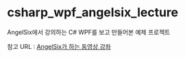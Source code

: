 # csharp_wpf_angelsix_lecture
AngelSix에서 강의하는 C# WPF를 보고 만들어본 예제 프로젝트

참고 URL : [AngelSix가 하는 동영상 강좌](https://www.youtube.com/channel/UCJ3AxeCHGPZkMi3kRfCuiHw)
